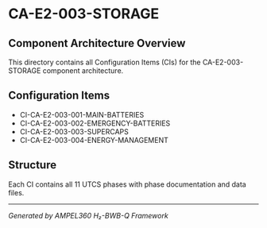 # CA-E2-003-STORAGE

## Component Architecture Overview
This directory contains all Configuration Items (CIs) for the CA-E2-003-STORAGE component architecture.

## Configuration Items
- CI-CA-E2-003-001-MAIN-BATTERIES
- CI-CA-E2-003-002-EMERGENCY-BATTERIES
- CI-CA-E2-003-003-SUPERCAPS
- CI-CA-E2-003-004-ENERGY-MANAGEMENT

## Structure
Each CI contains all 11 UTCS phases with phase documentation and data files.

---
*Generated by AMPEL360 H₂-BWB-Q Framework*
